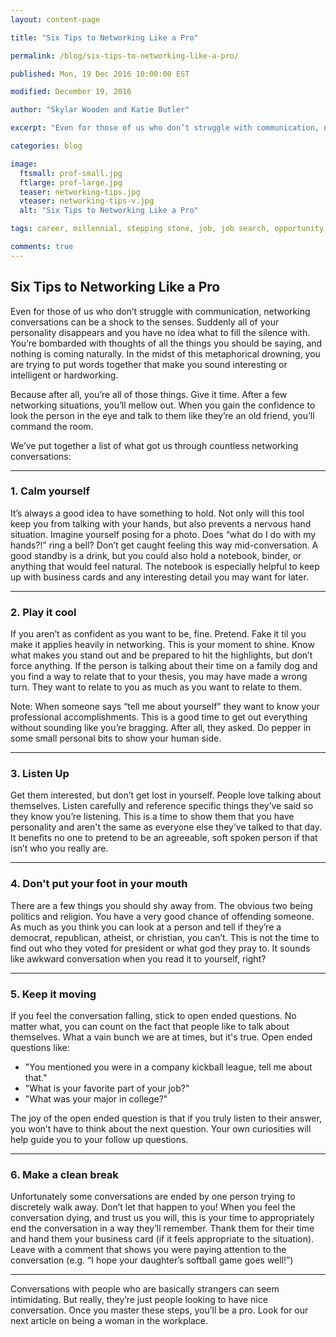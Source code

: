 ```yaml
---
layout: content-page

title: "Six Tips to Networking Like a Pro"

permalink: /blog/six-tips-to-networking-like-a-pro/

published: Mon, 19 Dec 2016 10:00:00 EST

modified: December 19, 2016

author: "Skylar Wooden and Katie Butler"

excerpt: "Even for those of us who don’t struggle with communication, networking conversations can be a shock to the senses. Suddenly all of your personality disappears and you have no idea what to fill the silence with. You’re bombarded with thoughts of all the things you should be saying, and nothing is coming naturally."

categories: blog

image:
  ftsmall: prof-small.jpg
  ftlarge: prof-large.jpg
  teaser: networking-tips.jpg
  vteaser: networking-tips-v.jpg
  alt: "Six Tips to Networking Like a Pro"

tags: career, millennial, stepping stone, job, job search, opportunity

comments: true
---
```


## Six Tips to Networking Like a Pro

Even for those of us who don’t struggle with communication, networking conversations can be a shock to the senses. Suddenly all of your personality disappears and you have no idea what to fill the silence with. You’re bombarded with thoughts of all the things you should be saying, and nothing is coming naturally. In the midst of this metaphorical drowning, you are trying to put words together that make you sound interesting or intelligent or hardworking. 

Because after all, you’re all of those things. Give it time. After a few networking situations, you’ll mellow out. When you gain the confidence to look the person in the eye and talk to them like they’re an old friend, you’ll command the room. 

We’ve put together a list of what got us through countless networking conversations:

<hr class="secondary">

### 1. Calm yourself

It’s always a good idea to have something to hold. Not only will this tool keep you from talking with your hands, but also prevents a nervous hand situation. Imagine yourself posing for a photo. Does “what do I do with my hands?!” ring a bell? Don’t get caught feeling this way mid-conversation. A good standby is a drink, but you could also hold a notebook, binder, or anything that would feel natural. The notebook is especially helpful to keep up with business cards and any interesting detail you may want for later.

<hr class="secondary">

### 2. Play it cool

If you aren’t as confident as you want to be, fine. Pretend. Fake it til you make it applies heavily in networking. This is your moment to shine. Know what makes you stand out and be prepared to hit the highlights, but don’t force anything. If the person is talking about their time on a family dog and you find a way to relate that to your thesis, you may have made a wrong turn. They want to relate to you as much as you want to relate to them.

Note: When someone says “tell me about yourself” they want to know your professional accomplishments. This is a good time to get out everything without sounding like you’re bragging. After all, they asked. Do pepper in some small personal bits to show your human side.

<hr class="secondary">

### 3. Listen Up

Get them interested, but don’t get lost in yourself. People love talking about themselves. Listen carefully and reference specific things they’ve said so they know you’re listening. This is a time to show them that you have personality and aren't the same as everyone else they’ve talked to that day. It benefits no one to pretend to be an agreeable, soft spoken person if that isn’t who you really are. 

<hr class="secondary">

### 4. Don't put your foot in your mouth

There are a few things you should shy away from. The obvious two being politics and religion. You have a very good chance of offending someone. As much as you think you can look at a person and tell if they’re a democrat, republican, atheist, or christian, you can’t. This is not the time to find out who they voted for president or what god they pray to. It sounds like awkward conversation when you read it to yourself, right?

<hr class="secondary">

### 5. Keep it moving

If you feel the conversation falling, stick to open ended questions. No matter what, you can count on the fact that people like to talk about themselves. What a vain bunch we are at times, but it's true. Open ended questions like: 

<ul>
	<li>"You mentioned you were in a company kickball league, tell me about that."</li>
	<li>"What is your favorite part of your job?"</li>
	<li>"What was your major in college?"</li>
</ul>

The joy of the open ended question is that if you truly listen to their answer, you won’t have to think about the next question. Your own curiosities will help guide you to your follow up questions. 

<hr class="secondary">

### 6. Make a clean break

Unfortunately some conversations are ended by one person trying to discretely walk away. Don’t let that happen to you! When you feel the conversation dying, and trust us you will, this is your time to appropriately end the conversation in a way they’ll remember. Thank them for their time and hand them your business card (if it feels appropriate to the situation). Leave with a comment that shows you were paying attention to the conversation (e.g. “I hope your daughter’s softball game goes well!”)

<hr class="secondary">

Conversations with people who are basically strangers can seem intimidating. But really, they’re just people looking to have nice conversation. Once you master these steps, you’ll be a pro. Look for our next article on being a woman in the workplace. 